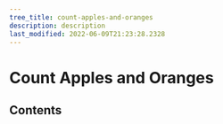 ```yaml
---
tree_title: count-apples-and-oranges
description: description
last_modified: 2022-06-09T21:23:28.2328
---
```


# Count Apples and Oranges

## Contents
